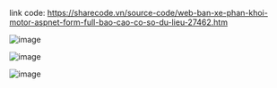 link code: https://sharecode.vn/source-code/web-ban-xe-phan-khoi-motor-aspnet-form-full-bao-cao-co-so-du-lieu-27462.htm

![image](https://user-images.githubusercontent.com/85368072/183398342-3c41e556-9d7b-4c9b-884d-a9b552c3c6fa.png)

![image](https://user-images.githubusercontent.com/85368072/183398371-9ed9512a-0ae7-4987-b1e7-3b2490f7a94b.png)

![image](https://user-images.githubusercontent.com/85368072/183398406-cf7fc930-0c6a-4479-8b4d-3cf3732fac79.png)
